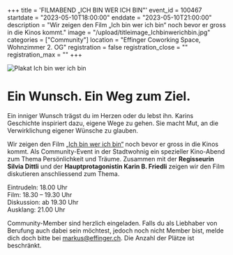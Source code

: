 +++
title = 'FILMABEND „ICH BIN WER ICH BIN"'
event_id = 100467
startdate = "2023-05-10T18:00:00"
enddate = "2023-05-10T21:00:00"
description = "Wir zeigen den Film „Ich bin wer ich bin“ noch bevor er gross in die Kinos kommt."
image = "/upload/titleimage_Ichbinwerichbin.jpg"
categories = ["Community"]
location = "Effinger Coworking Space, Wohnzimmer 2. OG"
registration = false
registration_close = ""
registration_max = ""
+++

![Plakat Ich bin wer ich bin](/upload/titleimage_Ichbinwerichbin.jpg)

# Ein Wunsch. Ein Weg zum Ziel.

Ein inniger Wunsch trägst du im Herzen oder du lebst ihn. 
Karins Geschichte inspiriert dazu, eigene Wege zu gehen. Sie macht Mut, an die Verwirklichung eigener Wünsche zu glauben.

Wir zeigen den Film [„Ich bin wer ich bin“](http://www.ichbinwerichbin.ch/) noch bevor er gross in die Kinos kommt. Als Community-Event in der Stadtwohnig ein spezieller Kino-Abend zum Thema Persönlichkeit und Träume. Zusammen mit der **Regisseurin Silvia Dittli** und der **Hauptprotagonistin Karin B. Friedli** zeigen wir den Film diskutieren anschliessend zum Thema.

Eintrudeln: 18.00 Uhr <br/>
Film: 18.30 – 19.30 Uhr <br/>
Diskussion: ab 19.30 Uhr <br/>
Ausklang: 21.00 Uhr <br/>

Community-Member sind herzlich eingeladen. Falls du als Liebhaber von Berufung auch dabei sein möchtest, jedoch noch nicht Member bist, melde dich doch bitte bei <markus@effinger.ch>. Die Anzahl der Plätze ist beschränkt. 